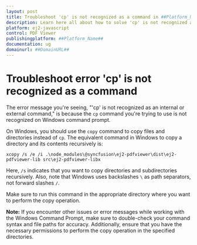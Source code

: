 ```yaml
---
layout: post
title: Troubleshoot 'cp' is not recognized as a command in ##Platform_Name## PDF Viewer control | Syncfusion
description: Learn here all about how to solve 'cp' is not recognized as a command in Syncfusion Essential JS 2 and more.
platform: ej2-javascript
control: PDF Viewer 
publishingplatform: ##Platform_Name##
documentation: ug
domainurl: ##DomainURL##
---
```


# Troubleshoot error 'cp' is not recognized as a command

The error message you're seeing, "'cp' is not recognized as an internal or external command," is because the `cp` command you're trying to use is not recognized on Windows command prompt. 

On Windows, you should use the `copy` command to copy files and directories instead of `cp`. The equivalent command in Windows to copy a directory and its contents recursively is:

```batch
xcopy /s /e /i .\node_modules\@syncfusion\ej2-pdfviewer\dist\ej2-pdfviewer-lib src\ej2-pdfviewer-libx
```

Here, `/s` indicates that you want to copy directories and subdirectories recursively. Also, note that Windows uses backslashes `\` as path separators, not forward slashes `/`.

Make sure to run this command in the appropriate directory where you want to perform the copy operation.

**Note:** If you encounter other issues or error messages while working with the Windows Command Prompt, make sure to double-check your command syntax and file paths for accuracy. Additionally, ensure that you have the necessary permissions to perform the copy operation in the specified directories.